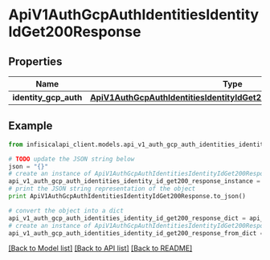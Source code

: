 # ApiV1AuthGcpAuthIdentitiesIdentityIdGet200Response


## Properties
Name | Type | Description | Notes
------------ | ------------- | ------------- | -------------
**identity_gcp_auth** | [**ApiV1AuthGcpAuthIdentitiesIdentityIdGet200ResponseIdentityGcpAuth**](ApiV1AuthGcpAuthIdentitiesIdentityIdGet200ResponseIdentityGcpAuth.md) |  | 

## Example

```python
from infisicalapi_client.models.api_v1_auth_gcp_auth_identities_identity_id_get200_response import ApiV1AuthGcpAuthIdentitiesIdentityIdGet200Response

# TODO update the JSON string below
json = "{}"
# create an instance of ApiV1AuthGcpAuthIdentitiesIdentityIdGet200Response from a JSON string
api_v1_auth_gcp_auth_identities_identity_id_get200_response_instance = ApiV1AuthGcpAuthIdentitiesIdentityIdGet200Response.from_json(json)
# print the JSON string representation of the object
print ApiV1AuthGcpAuthIdentitiesIdentityIdGet200Response.to_json()

# convert the object into a dict
api_v1_auth_gcp_auth_identities_identity_id_get200_response_dict = api_v1_auth_gcp_auth_identities_identity_id_get200_response_instance.to_dict()
# create an instance of ApiV1AuthGcpAuthIdentitiesIdentityIdGet200Response from a dict
api_v1_auth_gcp_auth_identities_identity_id_get200_response_from_dict = ApiV1AuthGcpAuthIdentitiesIdentityIdGet200Response.from_dict(api_v1_auth_gcp_auth_identities_identity_id_get200_response_dict)
```
[[Back to Model list]](../README.md#documentation-for-models) [[Back to API list]](../README.md#documentation-for-api-endpoints) [[Back to README]](../README.md)


